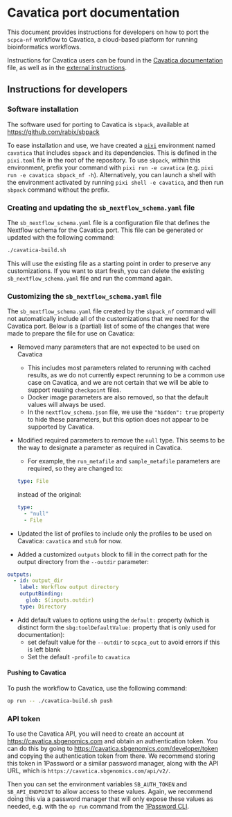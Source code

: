# Cavatica port documentation

This document provides instructions for developers on how to port the `scpca-nf` workflow to Cavatica, a cloud-based platform for running bioinformatics workflows.

Instructions for Cavatica users can be found in the [Cavatica documentation](sb_doc.md) file, as well as in the [external instructions](../external-instructions.md).

## Instructions for developers

### Software installation

The software used for porting to Cavatica is `sbpack`, available at https://github.com/rabix/sbpack

To ease installation and use, we have created a [`pixi`](https://pixi.sh) environment named `cavatica` that includes `sbpack` and its dependencies.
This is defined in the `pixi.toml` file in the root of the repository.
To use `sbpack`, within this environment, prefix your command with `pixi run -e cavatica` (e.g. `pixi run -e cavatica sbpack_nf -h`).
Alternatively, you can launch a shell with the environment activated by running `pixi shell -e cavatica`, and then run `sbpack` command without the prefix.

### Creating and updating the `sb_nextflow_schema.yaml` file

The `sb_nextflow_schema.yaml` file is a configuration file that defines the Nextflow schema for the Cavatica port.
This file can be generated or updated with the following command:

```bash
./cavatica-build.sh
```

This will use the existing file as a starting point in order to preserve any customizations.
If you want to start fresh, you can delete the existing `sb_nextflow_schema.yaml` file and run the command again.

### Customizing the `sb_nextflow_schema.yaml` file

The `sb_nextflow_schema.yaml` file created by the `sbpack_nf` command will not automatically include all of the customizations that we need for the Cavatica port.
Below is a (partial) list of some of the changes that were made to prepare the file for use on Cavatica:

- Removed many parameters that are not expected to be used on Cavatica
  - This includes most parameters related to rerunning with cached results, as we do not currently expect rerunning to be a common use case on Cavatica, and we are not certain that we will be able to support reusing `checkpoint` files.
  - Docker image parameters are also removed, so that the default values will always be used.
  - In the `nextflow_schema.json` file, we use the `"hidden": true` property to hide these parameters, but this option does not appear to be supported by Cavatica.
- Modified required parameters to remove the `null` type. This seems to be the way to designate a parameter as required in Cavatica.
  - For example, the `run_metafile` and `sample_metafile` parameters are required, so they are changed to:

  ```yaml
  type: File
  ```

  instead of the original:

  ```yaml
  type:
    - "null"
    - File
  ```

- Updated the list of profiles to include only the profiles to be used on Cavatica: `cavatica` and `stub` for now.
- Added a customized `outputs` block to fill in the correct path for the output directory from the `--outdir` parameter:

```yaml
outputs:
  - id: output_dir
    label: Workflow output directory
    outputBinding:
      glob: $(inputs.outdir)
    type: Directory
```

- Add default values to options using the `default:` property (which is distinct form the `sbg:toolDefaultValue:` property that is only used for documentation):
  - set default value for the `--outdir` to `scpca_out` to avoid errors if this is left blank
  - Set the default `-profile` to `cavatica`



#### Pushing to Cavatica

To push the workflow to Cavatica, use the following command:

```bash
op run -- ./cavatica-build.sh push
```


### API token

To use the Cavatica API, you will need to create an account at https://cavatica.sbgenomics.com and obtain an authentication token.
You can do this by going to https://cavatica.sbgenomics.com/developer/token and copying the authentication token from there.
We recommend storing this token in 1Password or a similar password manager, along with the API URL, which is `https://cavatica.sbgenomics.com/api/v2/`.

Then you can set the environment variables `SB_AUTH_TOKEN` and `SB_API_ENDPOINT` to allow access to these values.
Again, we recommend doing this via a password manager that will only expose these values as needed, e.g. with the `op run` command from the [1Password CLI](https://developer.1password.com/docs/cli/).

